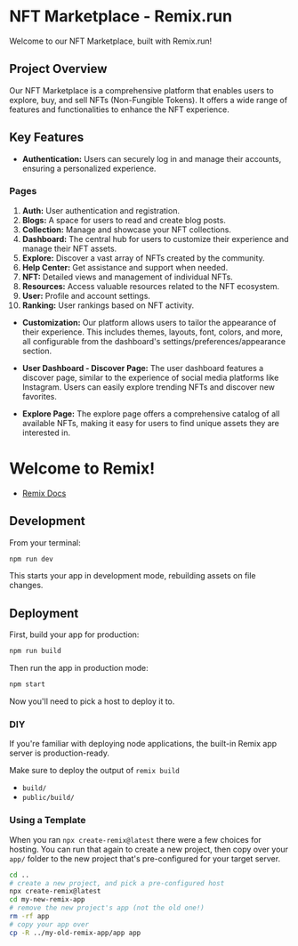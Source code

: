 # NFT Marketplace - Remix.run

Welcome to our NFT Marketplace, built with Remix.run!

## Project Overview

Our NFT Marketplace is a comprehensive platform that enables users to explore, buy, and sell NFTs (Non-Fungible Tokens). It offers a wide range of features and functionalities to enhance the NFT experience.

## Key Features

- **Authentication:** Users can securely log in and manage their accounts, ensuring a personalized experience.

### Pages

1. **Auth:** User authentication and registration.
2. **Blogs:** A space for users to read and create blog posts.
3. **Collection:** Manage and showcase your NFT collections.
4. **Dashboard:** The central hub for users to customize their experience and manage their NFT assets.
5. **Explore:** Discover a vast array of NFTs created by the community.
6. **Help Center:** Get assistance and support when needed.
7. **NFT:** Detailed views and management of individual NFTs.
8. **Resources:** Access valuable resources related to the NFT ecosystem.
9. **User:** Profile and account settings.
10. **Ranking:** User rankings based on NFT activity.

- **Customization:** Our platform allows users to tailor the appearance of their experience. This includes themes, layouts, font, colors, and more, all configurable from the dashboard's settings/preferences/appearance section.

- **User Dashboard - Discover Page:** The user dashboard features a discover page, similar to the experience of social media platforms like Instagram. Users can easily explore trending NFTs and discover new favorites.

- **Explore Page:** The explore page offers a comprehensive catalog of all available NFTs, making it easy for users to find unique assets they are interested in.


# Welcome to Remix!

- [Remix Docs](https://remix.run/docs)

## Development

From your terminal:

```sh
npm run dev
```

This starts your app in development mode, rebuilding assets on file changes.

## Deployment

First, build your app for production:

```sh
npm run build
```

Then run the app in production mode:

```sh
npm start
```

Now you'll need to pick a host to deploy it to.

### DIY

If you're familiar with deploying node applications, the built-in Remix app server is production-ready.

Make sure to deploy the output of `remix build`

- `build/`
- `public/build/`

### Using a Template

When you ran `npx create-remix@latest` there were a few choices for hosting. You can run that again to create a new project, then copy over your `app/` folder to the new project that's pre-configured for your target server.

```sh
cd ..
# create a new project, and pick a pre-configured host
npx create-remix@latest
cd my-new-remix-app
# remove the new project's app (not the old one!)
rm -rf app
# copy your app over
cp -R ../my-old-remix-app/app app
```
